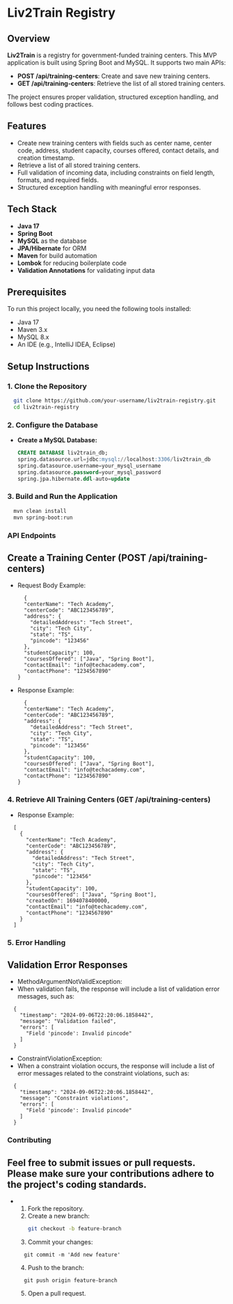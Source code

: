# Liv2Train Registry

## Overview

**Liv2Train** is a registry for government-funded training centers. This MVP application is built using Spring Boot and MySQL. It supports two main APIs:

- **POST /api/training-centers**: Create and save new training centers.
- **GET /api/training-centers**: Retrieve the list of all stored training centers.

The project ensures proper validation, structured exception handling, and follows best coding practices.

## Features

- Create new training centers with fields such as center name, center code, address, student capacity, courses offered, contact details, and creation timestamp.
- Retrieve a list of all stored training centers.
- Full validation of incoming data, including constraints on field length, formats, and required fields.
- Structured exception handling with meaningful error responses.

## Tech Stack

- **Java 17**
- **Spring Boot**
- **MySQL** as the database
- **JPA/Hibernate** for ORM
- **Maven** for build automation
- **Lombok** for reducing boilerplate code
- **Validation Annotations** for validating input data

## Prerequisites

To run this project locally, you need the following tools installed:

- Java 17
- Maven 3.x
- MySQL 8.x
- An IDE (e.g., IntelliJ IDEA, Eclipse)

## Setup Instructions

### 1. Clone the Repository

```bash
  git clone https://github.com/your-username/liv2train-registry.git
  cd liv2train-registry
```
### 2. Configure the Database

- **Create a MySQL Database:**

  ```sql
  CREATE DATABASE liv2train_db;
  spring.datasource.url=jdbc:mysql://localhost:3306/liv2train_db
  spring.datasource.username=your_mysql_username
  spring.datasource.password=your_mysql_password
  spring.jpa.hibernate.ddl-auto=update
  ```

### 3. Build and Run the Application
  ```bash
    mvn clean install
    mvn spring-boot:run
  ```
### API Endpoints
## Create a Training Center (POST /api/training-centers)
- Request Body Example:
  ```
    {
    "centerName": "Tech Academy",
    "centerCode": "ABC123456789",
    "address": {
      "detailedAddress": "Tech Street",
      "city": "Tech City",
      "state": "TS",
      "pincode": "123456"
    },
    "studentCapacity": 100,
    "coursesOffered": ["Java", "Spring Boot"],
    "contactEmail": "info@techacademy.com",
    "contactPhone": "1234567890"
  }
  ```
- Response Example:

  ```
    {
    "centerName": "Tech Academy",
    "centerCode": "ABC123456789",
    "address": {
      "detailedAddress": "Tech Street",
      "city": "Tech City",
      "state": "TS",
      "pincode": "123456"
    },
    "studentCapacity": 100,
    "coursesOffered": ["Java", "Spring Boot"],
    "contactEmail": "info@techacademy.com",
    "contactPhone": "1234567890"
  }
  ```
### 4. Retrieve All Training Centers (GET /api/training-centers)
- Response Example:
```
  [
    {
      "centerName": "Tech Academy",
      "centerCode": "ABC123456789",
      "address": {
        "detailedAddress": "Tech Street",
        "city": "Tech City",
        "state": "TS",
        "pincode": "123456"
      },
      "studentCapacity": 100,
      "coursesOffered": ["Java", "Spring Boot"],
      "createdOn": 1694078400000,
      "contactEmail": "info@techacademy.com",
      "contactPhone": "1234567890"
    }
  ]
```

### 5. Error Handling
## Validation Error Responses
- MethodArgumentNotValidException:
- When validation fails, the response will include a list of validation error messages, such as:

```
  {
    "timestamp": "2024-09-06T22:20:06.1858442",
    "message": "Validation failed",
    "errors": [
      "Field 'pincode': Invalid pincode"
    ]
  }
```

- ConstraintViolationException:
- When a constraint violation occurs, the response will include a list of error messages related to the constraint violations, such as:

```
  {
    "timestamp": "2024-09-06T22:20:06.1858442",
    "message": "Constraint violations",
    "errors": [
      "Field 'pincode': Invalid pincode"
    ]
  }
```

### Contributing
## Feel free to submit issues or pull requests. Please make sure your contributions adhere to the project's coding standards.

- 1. Fork the repository.
  2. Create a new branch:
     ```bash
     git checkout -b feature-branch
     ```
  3. Commit your changes:
    ```
      git commit -m 'Add new feature'
    ```
  4. Push to the branch:
    ```
      git push origin feature-branch
    ```
  5. Open a pull request.


